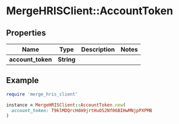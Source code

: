 # MergeHRISClient::AccountToken

## Properties

| Name | Type | Description | Notes |
| ---- | ---- | ----------- | ----- |
| **account_token** | **String** |  |  |

## Example

```ruby
require 'merge_hris_client'

instance = MergeHRISClient::AccountToken.new(
  account_token: T9klMDQrcHdm9jrtHuOS2Nf06BIHwMNjpPXPMB
)
```

